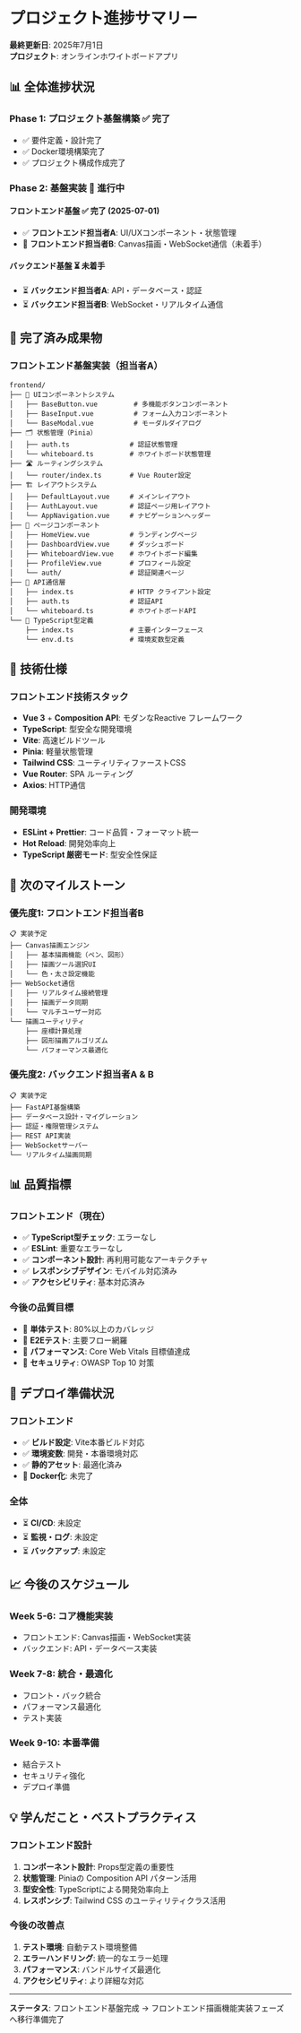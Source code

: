 # プロジェクト進捗サマリー

**最終更新日**: 2025年7月1日  
**プロジェクト**: オンラインホワイトボードアプリ  

## 📊 全体進捗状況

### Phase 1: プロジェクト基盤構築 ✅ **完了**
- ✅ 要件定義・設計完了
- ✅ Docker環境構築完了  
- ✅ プロジェクト構成作成完了

### Phase 2: 基盤実装 🚧 **進行中**

#### フロントエンド基盤 ✅ **完了 (2025-07-01)**
- ✅ **フロントエンド担当者A**: UI/UXコンポーネント・状態管理
- 🚧 **フロントエンド担当者B**: Canvas描画・WebSocket通信（未着手）

#### バックエンド基盤 ⏳ **未着手**
- ⏳ **バックエンド担当者A**: API・データベース・認証
- ⏳ **バックエンド担当者B**: WebSocket・リアルタイム通信

## 🎯 完了済み成果物

### フロントエンド基盤実装（担当者A）
```
frontend/
├── 🎨 UIコンポーネントシステム
│   ├── BaseButton.vue         # 多機能ボタンコンポーネント
│   ├── BaseInput.vue          # フォーム入力コンポーネント
│   └── BaseModal.vue          # モーダルダイアログ
├── 🗂️ 状態管理（Pinia）
│   ├── auth.ts               # 認証状態管理
│   └── whiteboard.ts         # ホワイトボード状態管理
├── 🛣️ ルーティングシステム
│   └── router/index.ts       # Vue Router設定
├── 🏗️ レイアウトシステム
│   ├── DefaultLayout.vue     # メインレイアウト
│   ├── AuthLayout.vue        # 認証ページ用レイアウト
│   └── AppNavigation.vue     # ナビゲーションヘッダー
├── 📱 ページコンポーネント
│   ├── HomeView.vue          # ランディングページ
│   ├── DashboardView.vue     # ダッシュボード
│   ├── WhiteboardView.vue    # ホワイトボード編集
│   ├── ProfileView.vue       # プロフィール設定
│   └── auth/                 # 認証関連ページ
├── 🔌 API通信層
│   ├── index.ts              # HTTP クライアント設定
│   ├── auth.ts               # 認証API
│   └── whiteboard.ts         # ホワイトボードAPI
└── 📘 TypeScript型定義
    ├── index.ts              # 主要インターフェース
    └── env.d.ts              # 環境変数型定義
```

## 🔧 技術仕様

### フロントエンド技術スタック
- **Vue 3** + **Composition API**: モダンなReactive フレームワーク
- **TypeScript**: 型安全な開発環境
- **Vite**: 高速ビルドツール
- **Pinia**: 軽量状態管理
- **Tailwind CSS**: ユーティリティファーストCSS
- **Vue Router**: SPA ルーティング
- **Axios**: HTTP通信

### 開発環境
- **ESLint + Prettier**: コード品質・フォーマット統一
- **Hot Reload**: 開発効率向上
- **TypeScript 厳密モード**: 型安全性保証

## 🎯 次のマイルストーン

### 優先度1: フロントエンド担当者B
```
📋 実装予定
├── Canvas描画エンジン
│   ├── 基本描画機能（ペン、図形）
│   ├── 描画ツール選択UI
│   └── 色・太さ設定機能
├── WebSocket通信
│   ├── リアルタイム接続管理
│   ├── 描画データ同期
│   └── マルチユーザー対応
└── 描画ユーティリティ
    ├── 座標計算処理
    ├── 図形描画アルゴリズム
    └── パフォーマンス最適化
```

### 優先度2: バックエンド担当者A & B
```
📋 実装予定
├── FastAPI基盤構築
├── データベース設計・マイグレーション
├── 認証・権限管理システム
├── REST API実装
├── WebSocketサーバー
└── リアルタイム描画同期
```

## 📊 品質指標

### フロントエンド（現在）
- ✅ **TypeScript型チェック**: エラーなし
- ✅ **ESLint**: 重要なエラーなし
- ✅ **コンポーネント設計**: 再利用可能なアーキテクチャ
- ✅ **レスポンシブデザイン**: モバイル対応済み
- ✅ **アクセシビリティ**: 基本対応済み

### 今後の品質目標
- 🎯 **単体テスト**: 80%以上のカバレッジ
- 🎯 **E2Eテスト**: 主要フロー網羅
- 🎯 **パフォーマンス**: Core Web Vitals 目標値達成
- 🎯 **セキュリティ**: OWASP Top 10 対策

## 🚀 デプロイ準備状況

### フロントエンド
- ✅ **ビルド設定**: Vite本番ビルド対応
- ✅ **環境変数**: 開発・本番環境対応
- ✅ **静的アセット**: 最適化済み
- 🚧 **Docker化**: 未完了

### 全体
- ⏳ **CI/CD**: 未設定
- ⏳ **監視・ログ**: 未設定
- ⏳ **バックアップ**: 未設定

## 📈 今後のスケジュール

### Week 5-6: コア機能実装
- フロントエンド: Canvas描画・WebSocket実装
- バックエンド: API・データベース実装

### Week 7-8: 統合・最適化
- フロント・バック統合
- パフォーマンス最適化
- テスト実装

### Week 9-10: 本番準備
- 結合テスト
- セキュリティ強化
- デプロイ準備

## 💡 学んだこと・ベストプラクティス

### フロントエンド設計
1. **コンポーネント設計**: Props型定義の重要性
2. **状態管理**: Piniaの Composition API パターン活用
3. **型安全性**: TypeScriptによる開発効率向上
4. **レスポンシブ**: Tailwind CSS のユーティリティクラス活用

### 今後の改善点
1. **テスト環境**: 自動テスト環境整備
2. **エラーハンドリング**: 統一的なエラー処理
3. **パフォーマンス**: バンドルサイズ最適化
4. **アクセシビリティ**: より詳細な対応

---

**ステータス**: フロントエンド基盤完成 → フロントエンド描画機能実装フェーズへ移行準備完了